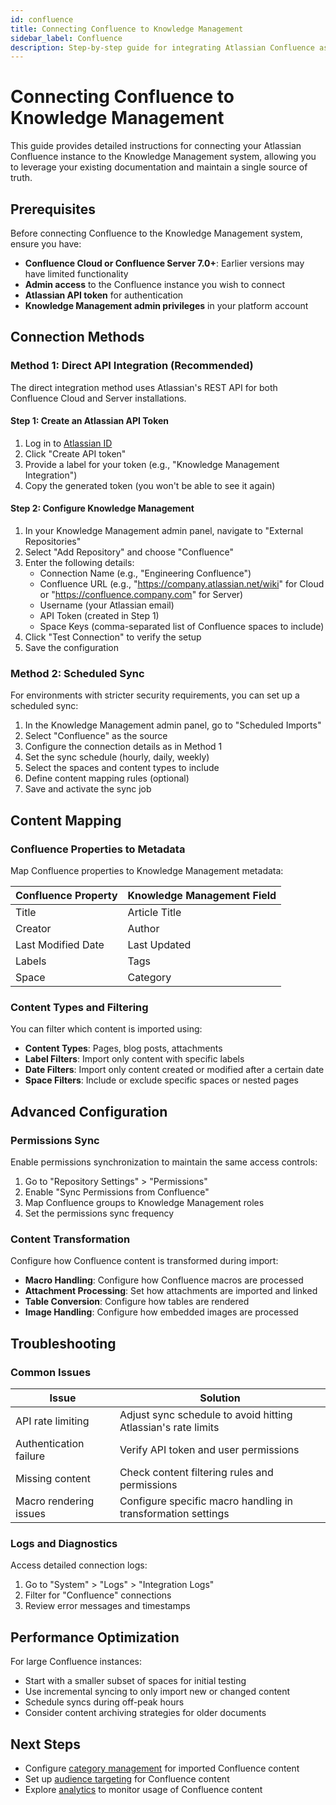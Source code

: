 ```yaml
---
id: confluence
title: Connecting Confluence to Knowledge Management
sidebar_label: Confluence
description: Step-by-step guide for integrating Atlassian Confluence as a knowledge repository
---
```


# Connecting Confluence to Knowledge Management

This guide provides detailed instructions for connecting your Atlassian Confluence instance to the Knowledge Management system, allowing you to leverage your existing documentation and maintain a single source of truth.

## Prerequisites

Before connecting Confluence to the Knowledge Management system, ensure you have:

- **Confluence Cloud or Confluence Server 7.0+**: Earlier versions may have limited functionality
- **Admin access** to the Confluence instance you wish to connect
- **Atlassian API token** for authentication
- **Knowledge Management admin privileges** in your platform account

## Connection Methods

### Method 1: Direct API Integration (Recommended)

The direct integration method uses Atlassian's REST API for both Confluence Cloud and Server installations.

#### Step 1: Create an Atlassian API Token

1. Log in to [Atlassian ID](https://id.atlassian.com/manage/api-tokens)
2. Click "Create API token"
3. Provide a label for your token (e.g., "Knowledge Management Integration")
4. Copy the generated token (you won't be able to see it again)

#### Step 2: Configure Knowledge Management

1. In your Knowledge Management admin panel, navigate to "External Repositories"
2. Select "Add Repository" and choose "Confluence"
3. Enter the following details:
   - Connection Name (e.g., "Engineering Confluence")
   - Confluence URL (e.g., "https://company.atlassian.net/wiki" for Cloud or "https://confluence.company.com" for Server)
   - Username (your Atlassian email)
   - API Token (created in Step 1)
   - Space Keys (comma-separated list of Confluence spaces to include)
4. Click "Test Connection" to verify the setup
5. Save the configuration

### Method 2: Scheduled Sync

For environments with stricter security requirements, you can set up a scheduled sync:

1. In the Knowledge Management admin panel, go to "Scheduled Imports"
2. Select "Confluence" as the source
3. Configure the connection details as in Method 1
4. Set the sync schedule (hourly, daily, weekly)
5. Select the spaces and content types to include
6. Define content mapping rules (optional)
7. Save and activate the sync job

## Content Mapping

### Confluence Properties to Metadata

Map Confluence properties to Knowledge Management metadata:

| Confluence Property | Knowledge Management Field |
|---------------------|----------------------------|
| Title | Article Title |
| Creator | Author |
| Last Modified Date | Last Updated |
| Labels | Tags |
| Space | Category |

### Content Types and Filtering

You can filter which content is imported using:

- **Content Types**: Pages, blog posts, attachments
- **Label Filters**: Import only content with specific labels
- **Date Filters**: Import only content created or modified after a certain date
- **Space Filters**: Include or exclude specific spaces or nested pages

## Advanced Configuration

### Permissions Sync

Enable permissions synchronization to maintain the same access controls:

1. Go to "Repository Settings" > "Permissions"
2. Enable "Sync Permissions from Confluence"
3. Map Confluence groups to Knowledge Management roles
4. Set the permissions sync frequency

### Content Transformation

Configure how Confluence content is transformed during import:

- **Macro Handling**: Configure how Confluence macros are processed
- **Attachment Processing**: Set how attachments are imported and linked
- **Table Conversion**: Configure how tables are rendered
- **Image Handling**: Configure how embedded images are processed

## Troubleshooting

### Common Issues

| Issue | Solution |
|-------|----------|
| API rate limiting | Adjust sync schedule to avoid hitting Atlassian's rate limits |
| Authentication failure | Verify API token and user permissions |
| Missing content | Check content filtering rules and permissions |
| Macro rendering issues | Configure specific macro handling in transformation settings |

### Logs and Diagnostics

Access detailed connection logs:
1. Go to "System" > "Logs" > "Integration Logs"
2. Filter for "Confluence" connections
3. Review error messages and timestamps

## Performance Optimization

For large Confluence instances:

- Start with a smaller subset of spaces for initial testing
- Use incremental syncing to only import new or changed content
- Schedule syncs during off-peak hours
- Consider content archiving strategies for older documents

## Next Steps

- Configure [category management](/docs/knowledge-management/category-management) for imported Confluence content
- Set up [audience targeting](/docs/knowledge-management/audience-management) for Confluence content
- Explore [analytics](/docs/knowledge-management/analytics-reporting) to monitor usage of Confluence content
